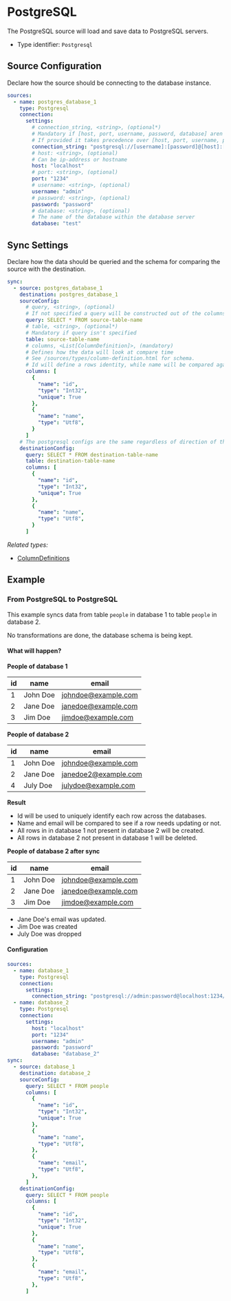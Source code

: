 # PostgreSQL
The PostgreSQL source will load and save data to PostgreSQL servers.

- Type identifier: `Postgresql`

## Source Configuration 
Declare how the source should be connecting to the database instance.
```yaml
sources:
  - name: postgres_database_1
    type: Postgresql
    connection:
      settings:
        # connection_string, <string>, (optional*)
        # Mandatory if [host, port, username, password, database] aren't specified.
        # If provided it takes precedence over [host, port, username, password, database]
        connection_string: "postgresql://[username]:[password]@[host]:[port]/[database]"
        # host: <string>, (optional)
        # Can be ip-address or hostname
        host: "localhost"
        # port: <string>, (optional)
        port: "1234"
        # username: <string>, (optional)
        username: "admin"
        # password: <string>, (optional)
        password: "password"
        # database: <string>, (optional)
        # The name of the database within the database server
        database: "test"
```

## Sync Settings
Declare how the data should be queried and the schema for comparing the source with the destination.
```yaml
sync:
  - source: postgres_database_1
    destination: postgres_database_1
    sourceConfig:
      # query, <string>, (optional)
      # If not specified a query will be constructed out of the columns specified below. This is not recommended as it is due to change in the future.
      query: SELECT * FROM source-table-name
      # table, <string>, (optional*)
      # Mandatory if query isn't specified
      table: source-table-name
      # columns, <List[ColumnDefinition]>, (mandatory)
      # Defines how the data will look at compare time
      # See /sources/types/column-definition.html for schema.
      # Id will define a rows identity, while name will be compared against the name of the row in destination sharing the same identity.
      columns: [
        {
          "name": "id",
          "type": "Int32",
          "unique": True
        },
        {
          "name": "name",
          "type": "Utf8",
        }
      ]
    # The postgresql configs are the same regardless of direction of the sync
    destinationConfig:
      query: SELECT * FROM destination-table-name
      table: destination-table-name
      columns: [
        {
          "name": "id",
          "type": "Int32",
          "unique": True
        },
        {
          "name": "name",
          "type": "Utf8",
        }
      ]
```
*Related types:*
- [ColumnDefinitions](/sources/types/column-definition.html)

## Example

### From PostgreSQL to PostgreSQL
This example syncs data from table `people` in database 1 to table `people` in database 2.

No transformations are done, the database schema is being kept.

#### What will happen?
**People of database 1**

|id|name|email|
|-|-|-|
|1|John Doe|johndoe@example.com|
|2|Jane Doe|janedoe@example.com|
|3|Jim Doe|jimdoe@example.com|

**People of database 2**

|id|name|email|
|-|-|-|
|1|John Doe|johndoe@example.com|
|2|Jane Doe|janedoe2@example.com|
|4|July Doe|julydoe@example.com|

**Result**
- Id will be used to uniquely identify each row across the databases.
- Name and email will be compared to see if a row needs updating or not.
- All rows in in database 1 not present in database 2 will be created.
- All rows in database 2 not present in database 1 will be deleted.


**People of database 2 after sync**

|id|name|email|
|-|-|-|
|1|John Doe|johndoe@example.com|
|2|Jane Doe|janedoe@example.com|
|3|Jim Doe|jimdoe@example.com|

- Jane Doe's email was updated.
- Jim Doe was created
- July Doe was dropped

#### Configuration

```yaml
sources:
  - name: database_1
    type: Postgresql
    connection:
      settings:
        connection_string: "postgresql://admin:password@localhost:1234/database_1"
  - name: database_2
    type: Postgresql
    connection:
      settings:
        host: "localhost"
        port: "1234"
        username: "admin"
        password: "password"
        database: "database_2"
sync:
  - source: database_1
    destination: database_2
    sourceConfig:
      query: SELECT * FROM people
      columns: [
        {
          "name": "id",
          "type": "Int32",
          "unique": True
        },
        {
          "name": "name",
          "type": "Utf8",
        },
        {
          "name": "email",
          "type": "Utf8",
        },
      ]
    destinationConfig:
      query: SELECT * FROM people
      columns: [
        {
          "name": "id",
          "type": "Int32",
          "unique": True
        },
        {
          "name": "name",
          "type": "Utf8",
        },
        {
          "name": "email",
          "type": "Utf8",
        },
      ]
```
